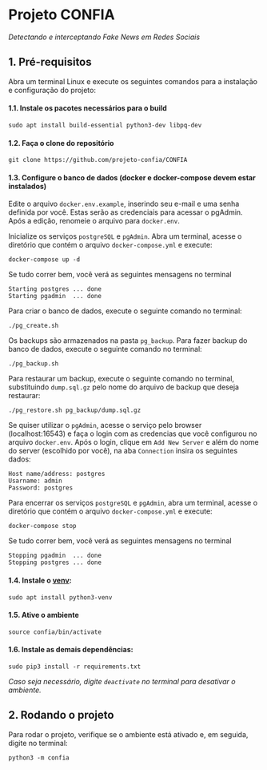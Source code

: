 # Projeto CONFIA

*Detectando e interceptando Fake News em Redes Sociais*

## 1. Pré-requisitos

Abra um terminal Linux e execute os seguintes comandos para a instalação e configuração do projeto:

#### 1.1. Instale os pacotes necessários para o build

```
sudo apt install build-essential python3-dev libpq-dev
```

#### 1.2. Faça o clone do repositório

```
git clone https://github.com/projeto-confia/CONFIA
```

#### 1.3. Configure o banco de dados (docker e docker-compose devem estar instalados)

Edite o arquivo `docker.env.example`, inserindo seu e-mail e uma senha definida por você. Estas serão as credenciais para acessar o pgAdmin. Após a edição, renomeie o arquivo para `docker.env`.

Inicialize os serviços `postgreSQL` e `pgAdmin`. Abra um terminal, acesse o diretório que contém o arquivo `docker-compose.yml` e execute:

```
docker-compose up -d
```

Se tudo correr bem, você verá as seguintes mensagens no terminal

```
Starting postgres ... done
Starting pgadmin  ... done
```

Para criar o banco de dados, execute o seguinte comando no terminal:

```
./pg_create.sh
```

Os backups são armazenados na pasta `pg_backup`. Para fazer backup do banco de dados, execute o seguinte comando no terminal:

```
./pg_backup.sh
```

Para restaurar um backup, execute o seguinte comando no terminal, substituindo `dump.sql.gz` pelo nome do arquivo de backup que deseja restaurar:

```
./pg_restore.sh pg_backup/dump.sql.gz
```

Se quiser utilizar o `pgAdmin`, acesse o serviço pelo browser (localhost:16543) e faça o login com as credencias que você configurou no arquivo `docker.env`. Após o login, clique em `Add New Server` e além do nome do server (escolhido por você), na aba `Connection` insira os seguintes dados:

```
Host name/address: postgres
Usarname: admin
Password: postgres
```

Para encerrar os serviços `postgreSQL` e `pgAdmin`, abra um terminal, acesse o diretório que contém o arquivo `docker-compose.yml` e execute:

```
docker-compose stop
```

Se tudo correr bem, você verá as seguintes mensagens no terminal

```
Stopping pgadmin  ... done
Stopping postgres ... done
```

#### 1.4. Instale o [venv](https://docs.python.org/3/library/venv.html):

```
sudo apt install python3-venv
```

#### 1.5. Ative o ambiente

```
source confia/bin/activate
```

#### 1.6. Instale as demais dependências:

```
sudo pip3 install -r requirements.txt
```

*Caso seja necessário, digite `deactivate` no terminal para desativar o ambiente.* 

## 2. Rodando o projeto

Para rodar o projeto, verifique se o ambiente está ativado e, em seguida, digite no terminal:

```
python3 -m confia
```